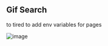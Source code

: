 ## Gif Search

to tired to add env variables for pages

![image](https://github.com/user-attachments/assets/effb641a-bfa1-4fae-a249-fefcd29afb9b)
